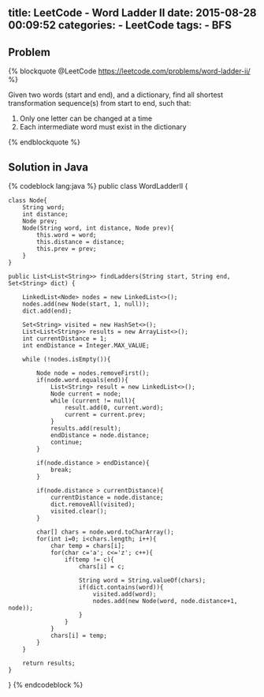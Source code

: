 title: LeetCode - Word Ladder II
date: 2015-08-28 00:09:52
categories:
    - LeetCode
tags:
    - BFS
---

Problem
-------

{% blockquote @LeetCode https://leetcode.com/problems/word-ladder-ii/ %}

Given two words (start and end), and a dictionary, find all shortest transformation sequence(s) from start to end, such that:

1. Only one letter can be changed at a time
2. Each intermediate word must exist in the dictionary

{% endblockquote %}

Solution in Java
----------------

{% codeblock lang:java %}
public class WordLadderII {

    class Node{
        String word;
        int distance;
        Node prev;
        Node(String word, int distance, Node prev){
            this.word = word;
            this.distance = distance;
            this.prev = prev;
        }
    }

    public List<List<String>> findLadders(String start, String end, Set<String> dict) {

        LinkedList<Node> nodes = new LinkedList<>();
        nodes.add(new Node(start, 1, null));
        dict.add(end);

        Set<String> visited = new HashSet<>();
        List<List<String>> results = new ArrayList<>();
        int currentDistance = 1;
        int endDistance = Integer.MAX_VALUE;

        while (!nodes.isEmpty()){

            Node node = nodes.removeFirst();
            if(node.word.equals(end)){
                List<String> result = new LinkedList<>();
                Node current = node;
                while (current != null){
                    result.add(0, current.word);
                    current = current.prev;
                }
                results.add(result);
                endDistance = node.distance;
                continue;
            }

            if(node.distance > endDistance){
                break;
            }

            if(node.distance > currentDistance){
                currentDistance = node.distance;
                dict.removeAll(visited);
                visited.clear();
            }

            char[] chars = node.word.toCharArray();
            for(int i=0; i<chars.length; i++){
                char temp = chars[i];
                for(char c='a'; c<='z'; c++){
                    if(temp != c){
                        chars[i] = c;

                        String word = String.valueOf(chars);
                        if(dict.contains(word)){
                            visited.add(word);
                            nodes.add(new Node(word, node.distance+1, node));
                        }
                    }
                }
                chars[i] = temp;
            }
        }

        return results;
    }
}
{% endcodeblock %}